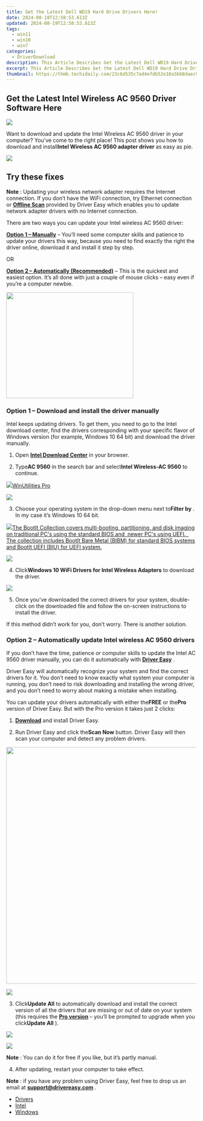 ```yaml
---
title: Get the Latest Dell WD19 Hard Drive Drivers Here!
date: 2024-08-18T12:58:53.613Z
updated: 2024-08-19T12:58:53.613Z
tags:
  - win11
  - win10
  - win7
categories:
  - DriverDownload
description: This Article Describes Get the Latest Dell WD19 Hard Drive Drivers Here!
excerpt: This Article Describes Get the Latest Dell WD19 Hard Drive Drivers Here!
thumbnail: https://thmb.techidaily.com/23c6d535c7ad4efdb52e10a3b68daec9ba5e42c7de8a668e1d922d4dde09167a.jpg
---
```


## Get the Latest Intel Wireless AC 9560 Driver Software Here

![](https://images.drivereasy.com/wp-content/uploads/2019/09/image-473.png)

 Want to download and update the Intel Wireless AC 9560 driver in your computer? You’ve come to the right place! This post shows you how to download and install**Intel Wireless AC 9560 adapter driver** as easy as pie.

<!-- affiliate ads begin -->
<a href="https://store.massmailsoftware.com/order/checkout.php?PRODS=2069351&QTY=1&AFFILIATE=108875&CART=1"><img src="https://secure.avangate.com/images/merchant/dc87c13749315c7217cdc4ac692e704c/banera_for_partners-24_%282%29.jpg" border="0"></a>
<!-- affiliate ads end -->
## Try these fixes

**Note** : Updating your wireless network adapter requires the Internet connection. If you don’t have the WiFi connection, try Ethernet connection or **[Offline Scan](https://tools.techidaily.com/drivereasy/download/)**  provided by Driver Easy which enables you to update network adapter drivers with no Internet connection.

There are two ways you can update your Intel wireless AC 9560 driver:

**[Option 1 – Manually](https://tools.techidaily.com/drivereasy/download/)**  – You’ll need some computer skills and patience to update your drivers this way, because you need to find exactly the right the driver online, download it and install it step by step.

OR

**[Option 2 – Automatically (Recommended)](https://www.drivereasy.com/knowledge/intel-wireless-ac-9560-driver-download-update/#f2)**  – This is the quickest and easiest option. It’s all done with just a couple of mouse clicks – easy even if you’re a computer newbie.

<!-- affiliate ads begin -->
<a href="https://getlyla.pxf.io/c/5597632/1455723/15391" target="_top" id="1455723"><img src="//a.impactradius-go.com/display-ad/15391-1455723" border="0" alt="" width="336" height="280"/></a><img height="0" width="0" src="https://imp.pxf.io/i/5597632/1455723/15391" style="position:absolute;visibility:hidden;" border="0" />
<!-- affiliate ads end -->
### Option 1 – Download and install the driver manually

 Intel keeps updating drivers. To get them, you need to go to the Intel download center, find the drivers corresponding with your specific flavor of Windows version (for example, Windows 10 64 bit) and download the driver manually.

 1) Open **[Intel Download Center](https://downloadcenter.intel.com/)**  in your browser.

 2) Type**AC 9560** in the search bar and select**Intel Wireless-AC 9560** to continue.

<!-- affiliate ads begin -->
<a href="https://secure.2checkout.com/order/checkout.php?PRODS=4665597&QTY=1&AFFILIATE=108875&CART=1"><img src="https://www.pcclean.io/wp-content/uploads/2018/03/winutilities-box-130521.png" border="0">WinUtilities Pro</a>
<!-- affiliate ads end -->
![](https://images.drivereasy.com/wp-content/uploads/2019/09/image-476.png)

 3) Choose your operating system in the drop-down menu next to**Filter by** . In my case it’s Windows 10 64 bit.

<!-- affiliate ads begin -->
<a href="https://secure.2checkout.com/order/checkout.php?PRODS=45152810&QTY=1&AFFILIATE=108875&CART=1"> <img src="https://secure.avangate.com/images/merchant/842ca578342915ccb8ae069595ba7233/products/copy_bootit-ss1_178x139.jpg" border="0">The BootIt Collection covers multi-booting, partitioning, and disk imaging on traditional PC's using the standard BIOS and  newer PC's using UEFI.   The collection includes BootIt Bare Metal (BIBM) for standard BIOS systems and BootIt UEFI (BIU) for UEFI system. 
</a>
<!-- affiliate ads end -->
![](https://images.drivereasy.com/wp-content/uploads/2019/09/image-474.png)

 4) Click**Windows 10 WiFi Drivers for Intel Wireless Adapters** to download the driver.

![](https://images.drivereasy.com/wp-content/uploads/2019/09/image-475.png)

 5) Once you’ve downloaded the correct drivers for your system, double-click on the downloaded file and follow the on-screen instructions to install the driver.

 If this method didn’t work for you, don’t worry. There is another solution.

### Option 2 – Automatically update Intel wireless AC 9560 drivers

 If you don’t have the time, patience or computer skills to update the Intel AC 9560 driver manually, you can do it automatically with **[Driver Easy](https://tools.techidaily.com/drivereasy/download/)**  .

 Driver Easy will automatically recognize your system and find the correct drivers for it. You don’t need to know exactly what system your computer is running, you don’t need to risk downloading and installing the wrong driver, and you don’t need to worry about making a mistake when installing.

 You can update your drivers automatically with either the**FREE** or the**Pro** version of Driver Easy. But with the Pro version it takes just 2 clicks:

 1) **[Download](https://tools.techidaily.com/drivereasy/download/)**  and install Driver Easy.

 2) Run Driver Easy and click the**Scan Now** button. Driver Easy will then scan your computer and detect any problem drivers.

<!-- affiliate ads begin -->
<a href="https://electronicx.pxf.io/c/5597632/1872496/14483" target="_top" id="1872496"><img src="//a.impactradius-go.com/display-ad/14483-1872496" border="0" alt="" width="750" height="625"/></a><img height="0" width="0" src="https://imp.pxf.io/i/5597632/1872496/14483" style="position:absolute;visibility:hidden;" border="0" />
<!-- affiliate ads end -->
![](https://images.drivereasy.com/wp-content/uploads/2019/09/image-477.png)

 3) Click**Update All** to automatically download and install the correct version of all the drivers that are missing or out of date on your system (this requires the **[Pro version](https://tools.techidaily.com/drivereasy/download/)**  – you’ll be prompted to upgrade when you click**Update All** ).

<!-- affiliate ads begin -->
<a href="https://secure.2checkout.com/order/checkout.php?PRODS=4728277&QTY=1&AFFILIATE=108875&CART=1"><img src="https://secure.avangate.com/images/merchant/f7f07e7dab09533bc71247a5b29a7373/products/1_iDeviceMessageBox.png" border="0"></a>
<!-- affiliate ads end -->
![](https://images.drivereasy.com/wp-content/uploads/2019/09/image-478.png)

**Note** : You can do it for free if you like, but it’s partly manual.

4) After updating, restart your computer to take effect.

**Note** : if you have any problem using Driver Easy, feel free to drop us an email at **[support@drivereasy.com](https://tools.techidaily.com/drivereasy/download/)**  .

* [Drivers](https://tools.techidaily.com/drivereasy/download/)
* [Intel](https://tools.techidaily.com/drivereasy/download/)
* [Windows](https://tools.techidaily.com/drivereasy/download/)

<ins class="adsbygoogle"
     style="display:block"
     data-ad-format="autorelaxed"
     data-ad-client="ca-pub-7571918770474297"
     data-ad-slot="1223367746"></ins>



<ins class="adsbygoogle"
     style="display:block"
     data-ad-client="ca-pub-7571918770474297"
     data-ad-slot="8358498916"
     data-ad-format="auto"
     data-full-width-responsive="true"></ins>


